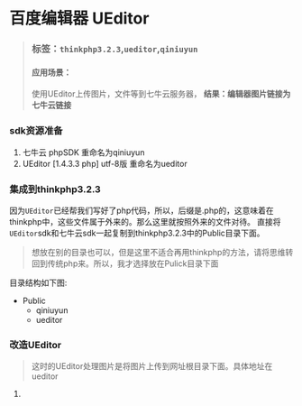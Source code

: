 # 百度编辑器 UEditor

> ### 标签：`thinkphp3.2.3`,`ueditor`,`qiniuyun`
> #### 应用场景：
> 使用UEditor上传图片，文件等到七牛云服务器，
> **结果：编辑器图片链接为七牛云链接**

### sdk资源准备
1. 七牛云 phpSDK 重命名为qiniuyun
2. UEditor [1.4.3.3 php] utf-8版 重命名为ueditor

### 集成到thinkphp3.2.3
因为`UEditor`已经帮我们写好了php代码，所以，后缀是.php的，这意味着在thinkphp中，这些文件属于外来的。那么这里就按照外来的文件对待。
直接将`UEditor`sdk和七牛云sdk一起复制到thinkphp3.2.3中的Public目录下面。
> 想放在别的目录也可以，但是这里不适合再用thinkphp的方法，请将思维转回到传统php来。所以，我才选择放在Pulick目录下面

目录结构如下图:
* Public
  * qiniuyun
  * ueditor
  
### 改造UEditor
> 这时的UEditor处理图片是将图片上传到网址根目录下面。具体地址在ueditor
1. 


